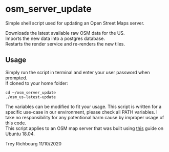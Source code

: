 # osm_server_update
Simple shell script used for updating an Open Street Maps server.<p>
Downloads the latest available raw OSM data for the US.<br>
Imports the new data into a postgres database.<br>
Restarts the render service and re-renders the new tiles.<br>

## Usage
Simply run the script in terminal and enter your user password when prompted.<br>
If cloned to your home folder:
```
cd ~/osm_server_update
./osm_us-latest-update
```

The variables can be modified to fit your usage.  This script is written for a specific use-case in our environment, please check all PATH variables.  I take no responsibility for any potentional harm cause by improper usage of this code.<br>
This script applies to an OSM map server that was built using [this](https://switch2osm.org/serving-tiles/manually-building-a-tile-server-18-04-lts/) guide on Ubuntu 18.04.<br>
<p>

Trey Richbourg 11/10/2020